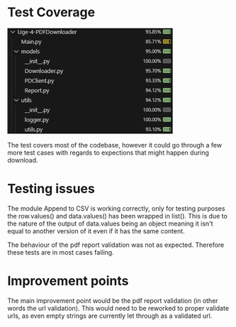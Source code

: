 # Test Coverage

![test coverage](image.png)

The test covers most of the codebase, however it could go through a few more test cases with regards to expections that might happen during download.


# Testing issues
The module Append to CSV is working correctly, only for testing purposes the row.values() and data.values() has been wrapped in list(). This is due to the nature of the output of data.values being an object meaning it isn't equal to another version of it even if it has the same content. 

The behaviour of the pdf report validation was not as expected. Therefore these tests are in most cases failing.

# Improvement points
The main improvement point would be the pdf report validation (in other words the url validation). This would need to be reworked to proper validate urls, as even empty strings are currently let through as a validated url.